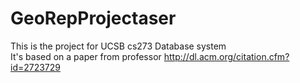 # GeoRepProjectaser
This is the project for UCSB cs273 Database system    
It's based on a paper from professor http://dl.acm.org/citation.cfm?id=2723729
